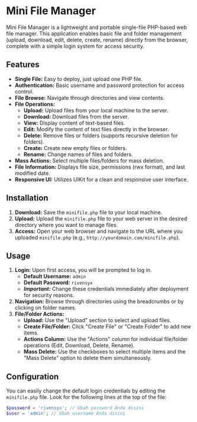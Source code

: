 # Mini File Manager

Mini File Manager is a lightweight and portable single-file PHP-based web file manager. This application enables basic file and folder management (upload, download, edit, delete, create, rename) directly from the browser, complete with a simple login system for access security.

## Features

* **Single File:** Easy to deploy, just upload one PHP file.
* **Authentication:** Basic username and password protection for access control.
* **File Browse:** Navigate through directories and view contents.
* **File Operations:**
    * **Upload:** Upload files from your local machine to the server.
    * **Download:** Download files from the server.
    * **View:** Display content of text-based files.
    * **Edit:** Modify the content of text files directly in the browser.
    * **Delete:** Remove files or folders (supports recursive deletion for folders).
    * **Create:** Create new empty files or folders.
    * **Rename:** Change names of files and folders.
* **Mass Actions:** Select multiple files/folders for mass deletion.
* **File Information:** Displays file size, permissions (rwx format), and last modified date.
* **Responsive UI:** Utilizes UIKit for a clean and responsive user interface.

## Installation

1.  **Download:** Save the `minifile.php` file to your local machine.
2.  **Upload:** Upload the `minifile.php` file to your web server in the desired directory where you want to manage files.
3.  **Access:** Open your web browser and navigate to the URL where you uploaded `minifile.php` (e.g., `http://yourdomain.com/minifile.php`).

## Usage

1.  **Login:** Upon first access, you will be prompted to log in.
    * **Default Username:** `admin`
    * **Default Password:** `rivensyx`
    * **_Important:_** Change these credentials immediately after deployment for security reasons.
2.  **Navigation:** Browse through directories using the breadcrumbs or by clicking on folder names.
3.  **File/Folder Actions:**
    * **Upload:** Use the "Upload" section to select and upload files.
    * **Create File/Folder:** Click "Create File" or "Create Folder" to add new items.
    * **Actions Column:** Use the "Actions" column for individual file/folder operations (Edit, Download, Delete, Rename).
    * **Mass Delete:** Use the checkboxes to select multiple items and the "Mass Delete" option to delete them simultaneously.

## Configuration

You can easily change the default login credentials by editing the `minifile.php` file. Look for the following lines at the top of the file:

```php
$password = 'rivensyx'; // Ubah password Anda disini
$user = 'admin'; // Ubah username Anda disini
